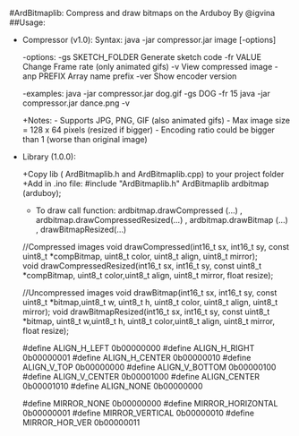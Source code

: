 #ArdBitmaplib: Compress and draw bitmaps on the Arduboy
By @igvina
##Usage:
- Compressor (v1.0):
Syntax: java -jar compressor.jar image [-options]

	-options:
         	-gs SKETCH_FOLDER       Generate sketch code
        	-fr VALUE               Change Frame rate (only animated gifs)
        	-v                      View compressed image
        	-anp PREFIX             Array name prefix
        	-ver                    Show encoder version


	-examples:
        	java -jar compressor.jar dog.gif -gs DOG -fr 15
        	java -jar compressor.jar dance.png -v

	+Notes: 
		- Supports JPG, PNG, GIF (also animated gifs)
		- Max image size = 128 x 64 pixels (resized if bigger)
		- Encoding ratio could be bigger than 1 (worse than original image) 
	

- Library (1.0.0):

	+Copy lib ( ArdBitmaplib.h and ArdBitmaplib.cpp) to your project folder
	+Add in .ino file:
		#include "ArdBitmaplib.h"
		ArdBitmaplib ardbitmap (arduboy);
	+ To draw call function: ardbitmap.drawCompressed (...) , ardbitmap.drawCompressedResized(...) , ardbitmap.drawBitmap (...) , drawBitmapResized(...)


	//Compressed images
    	void drawCompressed(int16_t sx, int16_t sy, const uint8_t *compBitmap, uint8_t color, uint8_t align, uint8_t mirror);   
    	void drawCompressedResized(int16_t sx, int16_t sy, const uint8_t *compBitmap, uint8_t color,uint8_t align, uint8_t mirror, float resize);
	
	//Uncompressed images
    	void drawBitmap(int16_t sx, int16_t sy, const uint8_t *bitmap,uint8_t w, uint8_t h, uint8_t color, uint8_t align, uint8_t mirror);
    	void drawBitmapResized(int16_t sx, int16_t sy, const uint8_t *bitmap, uint8_t w,uint8_t h, uint8_t color,uint8_t align, uint8_t mirror, float resize);

		
	\#define ALIGN_H_LEFT    0b00000000
	\#define ALIGN_H_RIGHT   0b00000001
	\#define ALIGN_H_CENTER  0b00000010
	\#define ALIGN_V_TOP     0b00000000
	\#define ALIGN_V_BOTTOM  0b00000100
	\#define ALIGN_V_CENTER  0b00001000
	\#define ALIGN_CENTER    0b00001010
	\#define ALIGN_NONE      0b00000000

	\#define MIRROR_NONE       0b00000000
	\#define MIRROR_HORIZONTAL 0b00000001
	\#define MIRROR_VERTICAL   0b00000010
	\#define MIRROR_HOR_VER    0b00000011
